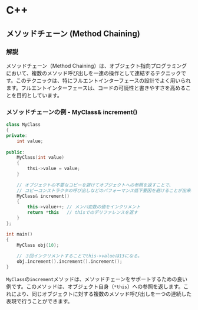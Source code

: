 # C++

## メソッドチェーン (Method Chaining)

### 解説

メソッドチェーン（Method  Chaining）は、オブジェクト指向プログラミングにおいて、複数のメソッド呼び出しを一連の操作として連結するテクニックです。このテクニックは、特にフルエントインターフェースの設計でよく用いられます。フルエントインターフェースは、コードの可読性と書きやすさを高めることを目的としています。

### メソッドチェーンの例 - MyClass& increment()

```c++
class MyClass
{
private:
    int value;
    
public:
    MyClass(int value)
    {
        thsi->value = value;
    }
    
    // オブジェクトの不要なコピーを避けてオブジェクトへの参照を返すことで、
    // コピーコンストラクタの呼び出しなどのパフォーマンス低下要因を避けることが出来る
    MyClass& increment()
    {
        this->value++; // メンバ変数の値をインクリメント
    	return *this   // thisでのデリファレンスを返す
    }
};

int main()
{
    MyClass obj(10);
    
	// ３回インクリメントすることでthis->valueは13になる。
    obj.increment().increment().increment();
}

```

`MyClass`の`increment`メソッドは、メソッドチェーンをサポートするための良い例です。このメソッドは、オブジェクト自身（`*this`）への参照を返します。これにより、同じオブジェクトに対する複数のメソッド呼び出しを一つの連続した表現で行うことができます。

